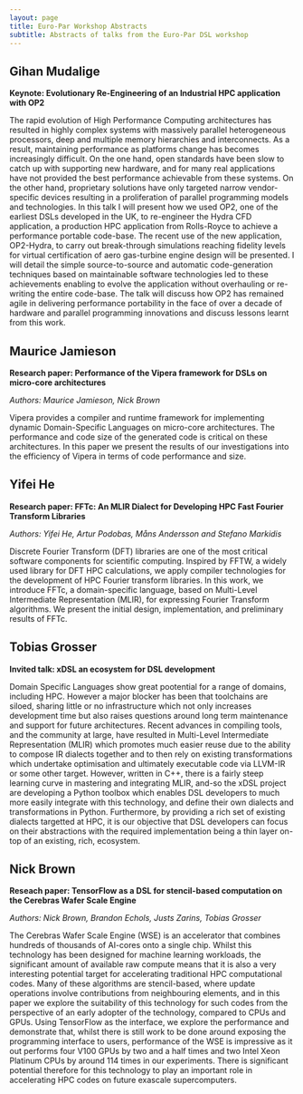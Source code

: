```yaml
---
layout: page
title: Euro-Par Workshop Abstracts
subtitle: Abstracts of talks from the Euro-Par DSL workshop
---
```


## Gihan Mudalige

__Keynote: Evolutionary Re-Engineering of an Industrial HPC application with OP2__

The rapid evolution of High Performance Computing architectures has resulted in highly complex systems with massively parallel heterogeneous processors, deep and multiple memory hierarchies and interconnects. As a result, maintaining performance as platforms change has becomes increasingly difficult. On the one hand, open standards have been slow to catch up with supporting new hardware, and for many real applications have not provided the best performance achievable from these systems. On the other hand, proprietary solutions have only targeted narrow vendor-specific devices resulting in a proliferation of parallel programming models and technologies. In this talk I will present how we used OP2, one of the earliest DSLs developed in the UK, to re-engineer the Hydra CFD application, a production HPC application from Rolls-Royce to achieve a performance portable code-base.  The recent use of the new application, OP2-Hydra, to carry out break-through simulations reaching fidelity levels for virtual certification of aero gas-turbine engine design will be presented. I will detail the simple source-to-source and automatic code-generation techniques based on maintainable software technologies led to these achievements enabling to evolve the application without overhauling or re-writing the entire code-base. The talk will discuss how OP2 has remained agile in delivering performance portability in the face of over a decade of hardware and parallel programming innovations and discuss lessons learnt from this work.

## Maurice Jamieson

__Research paper: Performance of the Vipera framework for DSLs on micro-core architectures__

_Authors: Maurice Jamieson, Nick Brown_

Vipera provides a compiler and runtime framework for implementing dynamic Domain-Specific Languages on micro-core architectures. The performance and code size of the generated code is critical on these architectures. In this paper we present the results of our investigations into the efficiency of Vipera in terms of code performance and size.

## Yifei He

__Research paper: FFTc: An MLIR Dialect for Developing HPC Fast Fourier Transform Libraries__

_Authors: Yifei He, Artur Podobas, Måns Andersson and Stefano Markidis_

Discrete Fourier Transform (DFT) libraries are one of the most critical software components for scientific computing. Inspired by FFTW, a widely used library for DFT HPC calculations, we apply compiler technologies for the development of HPC Fourier transform libraries. In this work, we introduce FFTc, a domain-specific language, based on Multi-Level Intermediate Representation (MLIR), for expressing Fourier Transform algorithms. We present the initial design, implementation, and preliminary results of FFTc.

## Tobias Grosser

__Invited talk: xDSL an ecosystem for DSL development__

Domain Specific Languages show great pootential for a range of domains, including HPC. However a major blocker has been that toolchains are siloed, sharing little or no infrastructure which not only increases development time but also raises questions around long term maintenance and support for future architectures. Recent advances in compiling tools, and the community at large, have resulted in Multi-Level Intermediate Representation (MLIR) which promotes much easier reuse due to the ability to compose IR dialects together and to then rely on existing transformations which undertake optimisation and ultimately executable code via LLVM-IR or some other target. However, written in C++, there is a fairly steep learning curve in mastering and integrating MLIR, and-so the xDSL project are developing a Python toolbox which enables DSL developers to much more easily integrate with this technology, and define their own dialects and transformations in Python. Furthermore, by providing a rich set of existing dialects targetted at HPC, it is our objective that DSL developers can focus on their abstractions with the required implementation being a thin layer on-top of an existing, rich, ecosystem.

## Nick Brown

__Reseach paper: TensorFlow as a DSL for stencil-based computation on the Cerebras Wafer Scale Engine__

_Authors: Nick Brown, Brandon Echols, Justs Zarins, Tobias Grosser_

The Cerebras Wafer Scale Engine (WSE) is an accelerator that combines hundreds of thousands of AI-cores onto a single chip. Whilst this technology has been designed for machine learning workloads, the significant amount of available raw compute means that it is also a very interesting potential target for accelerating traditional HPC computational codes. Many of these algorithms are stencil-based, where update operations involve contributions from neighbouring elements, and in this paper we explore the suitability of this technology for such codes from the perspective of an early adopter of the technology, compared to CPUs and GPUs. Using TensorFlow as the interface, we explore the performance and demonstrate that, whilst there is still work to be done around exposing the programming interface to users, performance of the WSE is impressive as it out performs four V100 GPUs by two and a half times and two Intel Xeon Platinum CPUs by around 114 times in our experiments. There is significant potential therefore for this technology to play an important role in accelerating HPC codes on future exascale supercomputers.
